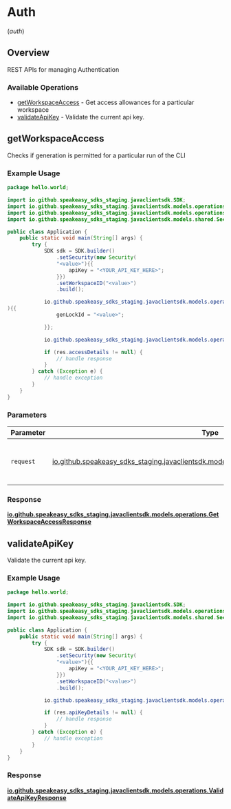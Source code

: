 # Auth
(*auth*)

## Overview

REST APIs for managing Authentication

### Available Operations

* [getWorkspaceAccess](#getworkspaceaccess) - Get access allowances for a particular workspace
* [validateApiKey](#validateapikey) - Validate the current api key.

## getWorkspaceAccess

Checks if generation is permitted for a particular run of the CLI

### Example Usage

```java
package hello.world;

import io.github.speakeasy_sdks_staging.javaclientsdk.SDK;
import io.github.speakeasy_sdks_staging.javaclientsdk.models.operations.GetWorkspaceAccessRequest;
import io.github.speakeasy_sdks_staging.javaclientsdk.models.operations.GetWorkspaceAccessResponse;
import io.github.speakeasy_sdks_staging.javaclientsdk.models.shared.Security;

public class Application {
    public static void main(String[] args) {
        try {
            SDK sdk = SDK.builder()
                .setSecurity(new Security(
                "<value>"){{
                    apiKey = "<YOUR_API_KEY_HERE>";
                }})
                .setWorkspaceID("<value>")
                .build();

            io.github.speakeasy_sdks_staging.javaclientsdk.models.operations.GetWorkspaceAccessRequest req = new GetWorkspaceAccessRequest(
){{
                genLockId = "<value>";

            }};

            io.github.speakeasy_sdks_staging.javaclientsdk.models.operations.GetWorkspaceAccessResponse res = sdk.auth.getWorkspaceAccess(req);

            if (res.accessDetails != null) {
                // handle response
            }
        } catch (Exception e) {
            // handle exception
        }
    }
}
```

### Parameters

| Parameter                                                                                                                                          | Type                                                                                                                                               | Required                                                                                                                                           | Description                                                                                                                                        |
| -------------------------------------------------------------------------------------------------------------------------------------------------- | -------------------------------------------------------------------------------------------------------------------------------------------------- | -------------------------------------------------------------------------------------------------------------------------------------------------- | -------------------------------------------------------------------------------------------------------------------------------------------------- |
| `request`                                                                                                                                          | [io.github.speakeasy_sdks_staging.javaclientsdk.models.operations.GetWorkspaceAccessRequest](../../models/operations/GetWorkspaceAccessRequest.md) | :heavy_check_mark:                                                                                                                                 | The request object to use for the request.                                                                                                         |


### Response

**[io.github.speakeasy_sdks_staging.javaclientsdk.models.operations.GetWorkspaceAccessResponse](../../models/operations/GetWorkspaceAccessResponse.md)**


## validateApiKey

Validate the current api key.

### Example Usage

```java
package hello.world;

import io.github.speakeasy_sdks_staging.javaclientsdk.SDK;
import io.github.speakeasy_sdks_staging.javaclientsdk.models.operations.ValidateApiKeyResponse;
import io.github.speakeasy_sdks_staging.javaclientsdk.models.shared.Security;

public class Application {
    public static void main(String[] args) {
        try {
            SDK sdk = SDK.builder()
                .setSecurity(new Security(
                "<value>"){{
                    apiKey = "<YOUR_API_KEY_HERE>";
                }})
                .setWorkspaceID("<value>")
                .build();

            io.github.speakeasy_sdks_staging.javaclientsdk.models.operations.ValidateApiKeyResponse res = sdk.auth.validateApiKey();

            if (res.apiKeyDetails != null) {
                // handle response
            }
        } catch (Exception e) {
            // handle exception
        }
    }
}
```


### Response

**[io.github.speakeasy_sdks_staging.javaclientsdk.models.operations.ValidateApiKeyResponse](../../models/operations/ValidateApiKeyResponse.md)**

